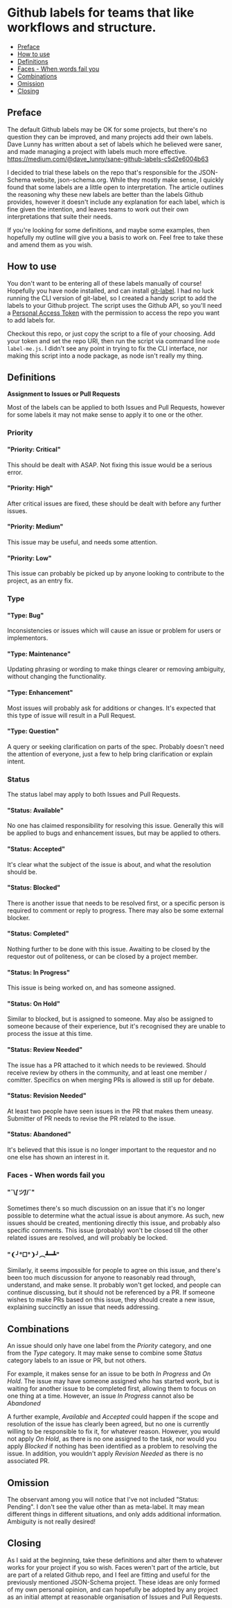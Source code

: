 # Github labels for teams that like workflows and structure.

- [Preface](#preface)
- [How to use](#how-to-use)
- [Definitions](#definitions)
- [Faces - When words fail you](#faces---when-words-fail-you)
- [Combinations](#combinations)
- [Omission](#omission)
- [Closing](#closing)

## Preface

The default Github labels may be OK for some projects, but there's no question they can be improved, and many projects add their own labels. Dave Lunny has written about a set of labels which he believed were saner, and made managing a project with labels much more effective. https://medium.com/@dave_lunny/sane-github-labels-c5d2e6004b63

I decided to trial these labels on the repo that's responsible for the JSON-Schema website, json-schema.org. While they mostly make sense, I quickly found that some labels are a little open to interpretation. The article outlines the reasoning why these new labels are better than the labels Github provides, however it doesn't include any explanation for each label, which is fine given the intention, and leaves teams to work out their own interpretations that suite their needs.

If you're looking for some definitions, and maybe some examples, then hopefully my outline will give you a basis to work on. Feel free to take these and amend them as you wish.

## How to use

You don't want to be entering all of these labels manually of course! Hopefully you have node installed, and can install [git-label](https://github.com/jasonbellamy/git-label). I had no luck running the CLI version of git-label, so I created a handy script to add the labels to your Github project. The script uses the Github API, so you'll need a [Personal Access Token](https://github.com/settings/tokens) with the permission to access the repo you want to add labels for.

Checkout this repo, or just copy the script to a file of your choosing. Add your token and set the repo URI, then run the script via command line `node label-me.js`. I didn't see any point in trying to fix the CLI interface, nor making this script into a node package, as node isn't really my thing.


## Definitions
__Assignment to Issues or Pull Requests__

Most of the labels can be applied to both Issues and Pull Requests, however for some labels it may not make sense to apply it to one or the other.

### Priority

#### "Priority: Critical"
This should be dealt with ASAP. Not fixing this issue would be a serious error.
#### "Priority: High"
After critical issues are fixed, these should be dealt with before any further issues.
#### "Priority: Medium"
This issue may be useful, and needs some attention.
#### "Priority: Low"
This issue can probably be picked up by anyone looking to contribute to the project, as an entry fix.

### Type

#### "Type: Bug"
Inconsistencies or issues which will cause an issue or problem for users or implementors.
#### "Type: Maintenance"
Updating phrasing or wording to make things clearer or removing ambiguity, without changing the functionality.
#### "Type: Enhancement"
Most issues will probably ask for additions or changes. It's expected that this type of issue will result in a Pull Request.
#### "Type: Question"
A query or seeking clarification on parts of the spec. Probably doesn't need the attention of everyone, just a few to help bring clarification or explain intent.

### Status

The status label may apply to both Issues and Pull Requests.
#### "Status: Available"
No one has claimed responsibility for resolving this issue. Generally this will be applied to bugs and enhancement issues, but may be applied to others.
#### "Status: Accepted"
It's clear what the subject of the issue is about, and what the resolution should be.
#### "Status: Blocked"
There is another issue that needs to be resolved first, or a specific person is required to comment or reply to progress. There may also be some external blocker.
#### "Status: Completed"
Nothing further to be done with this issue. Awaiting to be closed by the requestor out of politeness, or can be closed by a project member.
#### "Status: In Progress"
This issue is being worked on, and has someone assigned.
#### "Status: On Hold"
Similar to blocked, but is assigned to someone. May also be assigned to someone because of their experience, but it's recognised they are unable to process the issue at this time.
#### "Status: Review Needed"
The issue has a PR attached to it which needs to be reviewed. Should receive review by others in the community, and at least one member / comitter. Specifics on when merging PRs is allowed is still up for debate.
#### "Status: Revision Needed"
At least two people have seen issues in the PR that makes them uneasy. Submitter of PR needs to revise the PR related to the issue.
#### "Status: Abandoned"
It's believed that this issue is no longer important to the requestor and no one else has shown an interest in it.

### Faces - When words fail you

#### "¯\\_[ツ]_/¯"
Sometimes there's so much discussion on an issue that it's no longer possible to determine what the actual issue is about anymore. As such, new issues should be created, mentioning directly this issue, and probably also specific comments. This issue (probably) won't be closed till the other related issues are resolved, and will probably be locked. 
#### "❨╯°□°❩╯︵┻━┻"
Similarly, it seems impossible for people to agree on this issue, and there's been too much discussion for anyone to reasonably read through, understand, and make sense. It probably won't get locked, and people can continue discussing, but it should not be referenced by a PR. If someone wishes to make PRs based on this issue, they should create a new issue, explaining succinctly an issue that needs addressing.

## Combinations

An issue should only have one label from the *Priority* category, and one from the *Type* category. It may make sense to combine some *Status* category labels to an issue or PR, but not others.

For example, it makes sense for an issue to be both *In Progress* and *On Hold*. The issue may have someone assigned who has started work, but is waiting for another issue to be completed first, allowing them to focus on one thing at a time. However, an issue *In Progress* cannot also be *Abandoned*

A further example, *Available* and *Accepted* could happen if the scope and resolution of the issue has clearly been agreed, but no one is currently willing to be responsible to fix it, for whatever reason. However, you would not apply *On Hold*, as there is no one assigned to the task, nor would you apply *Blocked* if nothing has been identified as a problem to resolving the issue. In addition, you wouldn't apply *Revision Needed* as there is no associated PR.



## Omission

The observant among you will notice that I've not included "Status: Pending". I don't see the value other than as meta-label. It may mean different things in different situations, and only adds additional information. Ambiguity is not really desired! 

## Closing

As I said at the beginning, take these definitions and alter them to whatever works for your project if you so wish. Faces weren't part of the article, but are part of a related Github repo, and I feel are fitting and useful for the previously mentioned JSON-Schema project. These ideas are only formed of my own personal opinion, and can hopefully be adopted by any project as an initial attempt at reasonable organisation of Issues and Pull Requests.
